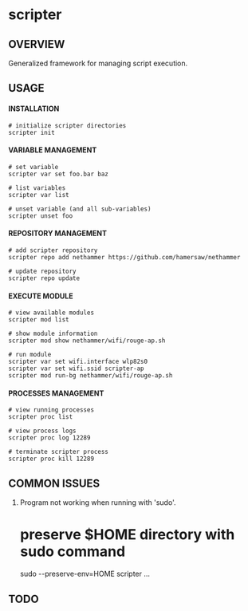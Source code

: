 # scripter
## OVERVIEW
Generalized framework for managing script execution.

## USAGE
#### INSTALLATION
    # initialize scripter directories
    scripter init
#### VARIABLE MANAGEMENT
    # set variable
    scripter var set foo.bar baz

    # list variables
    scripter var list

    # unset variable (and all sub-variables)
    scripter unset foo
#### REPOSITORY MANAGEMENT
    # add scripter repository
    scripter repo add nethammer https://github.com/hamersaw/nethammer

    # update repository
    scripter repo update
#### EXECUTE MODULE
    # view available modules
    scripter mod list

    # show module information
    scripter mod show nethammer/wifi/rouge-ap.sh

    # run module
    scripter var set wifi.interface wlp82s0
    scripter var set wifi.ssid scripter-ap
    scripter mod run-bg nethammer/wifi/rouge-ap.sh
#### PROCESSES MANAGEMENT
    # view running processes
    scripter proc list

    # view process logs
    scripter proc log 12289

    # terminate scripter process
    scripter proc kill 12289

## COMMON ISSUES
1. Program not working when running with 'sudo'.
    # preserve $HOME directory with sudo command
    sudo --preserve-env=HOME scripter ...

## TODO
